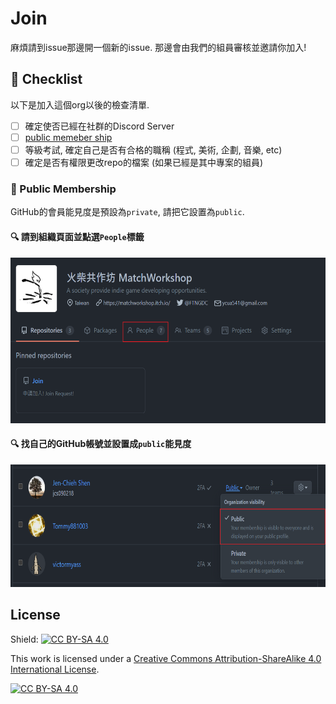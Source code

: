 # Join

麻煩請到issue那邊開一個新的issue. 那邊會由我們的組員審核並邀請你加入!

## :pencil: Checklist

以下是加入這個org以後的檢查清單.

- [ ] 確定使否已經在社群的Discord Server
- [ ] [public memeber ship](#public-membership)
- [ ] 等級考試, 確定自己是否有合格的職稱 (程式, 美術, 企劃, 音樂, etc)
- [ ] 確定是否有權限更改repo的檔案 (如果已經是其中專案的組員)

### :busts_in_silhouette: Public Membership

GitHub的會員能見度是預設為`private`, 請把它設置為`public`.

#### :mag: 請到組織頁面並點選`People`標籤

<p align="center">
<img src="./etc/public-membership/people.png" width="577" height="265">
</p>

#### :mag: 找自己的GitHub帳號並設置成`public`能見度

<p align="center">
<img src="./etc/public-membership/public.png" width="692" height="196">
</p>

## License

Shield: [![CC BY-SA 4.0][cc-by-sa-shield]][cc-by-sa]

This work is licensed under a
[Creative Commons Attribution-ShareAlike 4.0 International License][cc-by-sa].

[![CC BY-SA 4.0][cc-by-sa-image]][cc-by-sa]

[cc-by-sa]: http://creativecommons.org/licenses/by-sa/4.0/
[cc-by-sa-image]: https://licensebuttons.net/l/by-sa/4.0/88x31.png
[cc-by-sa-shield]: https://img.shields.io/badge/License-CC%20BY--SA%204.0-lightgrey.svg
